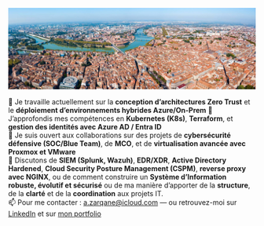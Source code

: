 ![Bannière de mon profil GitHub](Banner-contact-vue-aerienne-toulouse.jpg)

🔭 Je travaille actuellement sur la **conception d’architectures Zero Trust** et le **déploiement d’environnements hybrides Azure/On-Prem**
🌱 J’approfondis mes compétences en **Kubernetes (K8s)**, **Terraform**, et **gestion des identités avec Azure AD / Entra ID**  
👯 Je suis ouvert aux collaborations sur des projets de **cybersécurité défensive (SOC/Blue Team)**, de **MCO**, et de **virtualisation avancée avec Proxmox et VMware**  
💬 Discutons de **SIEM (Splunk, Wazuh)**, **EDR/XDR**, **Active Directory Hardened**, **Cloud Security Posture Management (CSPM)**, **reverse proxy avec NGINX**, ou de comment construire un **Système d’Information robuste, évolutif et sécurisé**
ou de ma manière d’apporter de la **structure**, de la **clarté** et de la **coordination** aux projets IT.  
📫 Pour me contacter : a.zarqane@icloud.com — ou retrouvez-moi sur [LinkedIn](https://www.linkedin.com/in/zarqane/) et sur [mon portfolio](https://azarqane.github.io/Portfolio/)
